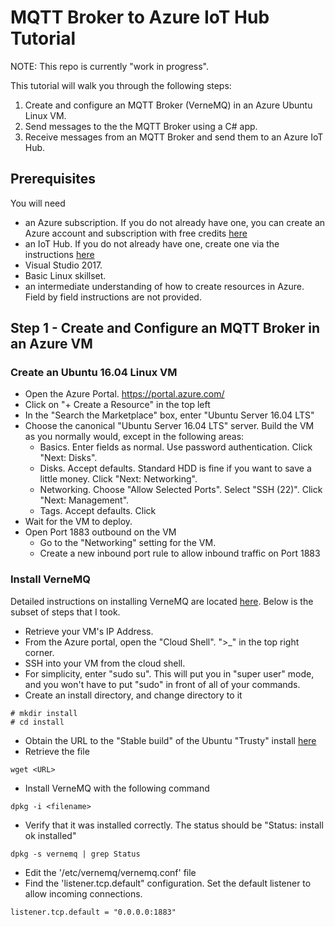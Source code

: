 # MQTT Broker to Azure IoT Hub Tutorial

NOTE: This repo is currently "work in progress".  

This tutorial will walk you through the following steps:
1) Create and configure an MQTT Broker (VerneMQ) in an Azure Ubuntu Linux VM.
1) Send messages to the the MQTT Broker using a C# app.
1) Receive messages from an MQTT Broker and send them to an Azure IoT Hub.

## Prerequisites

You will need

* an Azure subscription.  If you do not already have one, you can create an Azure account and subscription with free credits [here](https://azure.microsoft.com/en-ca/free)
* an IoT Hub.  If you do not already have one, create one via the instructions [here](https://docs.microsoft.com/en-us/azure/iot-hub/iot-hub-create-using-cli#create-an-iot-hub)
* Visual Studio 2017.
* Basic Linux skillset.
* an intermediate understanding of how to create resources in Azure.  Field by field instructions are not provided.

## Step 1 - Create and Configure an MQTT Broker in an Azure VM

### Create an Ubuntu 16.04 Linux VM

* Open the Azure Portal.  https://portal.azure.com/
* Click on "+ Create a Resource" in the top left
* In the "Search the Marketplace" box, enter "Ubuntu Server 16.04 LTS"
* Choose the canonical "Ubuntu Server 16.04 LTS" server.  Build the VM as you normally would, except in the following areas:
  * Basics. Enter fields as normal. Use password authentication.  Click "Next: Disks".
  * Disks. Accept defaults.  Standard HDD is fine if you want to save a little money.  Click "Next: Networking".
  * Networking.  Choose "Allow Selected Ports".  Select "SSH (22)".  Click "Next: Management".
  * Tags. Accept defaults. Click 
* Wait for the VM to deploy.
* Open Port 1883 outbound on the VM
  * Go to the "Networking" setting for the VM.
  * Create a new inbound port rule to allow inbound traffic on Port 1883
  

### Install VerneMQ

Detailed instructions on installing VerneMQ are located [here](https://vernemq.com/docs/installation/).  Below is the subset of steps that I took.

* Retrieve your VM's IP Address.
* From the Azure portal, open the "Cloud Shell".  ">\_" in the top right corner.
* SSH into your VM from the cloud shell. 
* For simplicity, enter "sudo su".  This will put you in "super user" mode, and you won't have to put "sudo" in front of all of your commands.
* Create an install directory, and change directory to it
```
# mkdir install
# cd install
```
* Obtain the URL to the "Stable build" of the Ubuntu "Trusty" install [here](https://vernemq.com/downloads/)
* Retrieve the file
```
wget <URL>
```
* Install VerneMQ with the following command
```
dpkg -i <filename>
```
* Verify that it was installed correctly.  The status should be "Status: install ok installed"
```
dpkg -s vernemq | grep Status
```
* Edit the '/etc/vernemq/vernemq.conf' file
* Find the 'listener.tcp.default" configuration.  Set the default listener to allow incoming connections.
```
listener.tcp.default = "0.0.0.0:1883"

